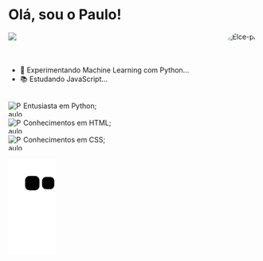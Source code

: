 
<h1>Olá, sou o Paulo!</h1>
  <img align="right" alt="Elce-pic" height="177" style="border-radius:50px;" src="https://media.discordapp.net/attachments/514948159533744138/934618389320704040/Webp.net-gifmaker.gif?">

<link rel="stylesheet" href="https://cdn.jsdelivr.net/gh/devicons/devicon@v2.14.0/devicon.min.css">

<div align="left">
  <img height="180em" src="https://github-readme-stats.vercel.app/api?username=Elcezada&show_icons=true&theme=great-gatsby&include_all_commits=true&count_private=true"/>
</div>
<br><br>
 
- 🔭 Experimentando Machine Learning com Python...
- 📚 Estudando JavaScript...
  
  
<div style="display: inline_block"><br>
Entusiasta em Python;
  <img align="left" alt="Paulo.PY" height="30" width="30" src="https://cdn.jsdelivr.net/gh/devicons/devicon/icons/python/python-original.svg"> <br><br>
Conhecimentos em HTML;
  <img align="left" alt="Paulo.PY" height="30" width="30" src="https://cdn.jsdelivr.net/gh/devicons/devicon/icons/html5/html5-original.svg"> <br><br>
Conhecimentos em CSS;
  <img align="left" alt="Paulo.PY" height="30" width="30" src="https://cdn.jsdelivr.net/gh/devicons/devicon/icons/css3/css3-original.svg"> <br><br>
 

  ![Snake animation](https://github.com/Elcezada/Elcezada/blob/output/github-contribution-grid-snake.svg)
